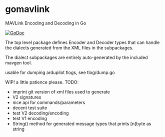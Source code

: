 # gomavlink
MAVLink Encoding and Decoding in Go

[![GoDoc](https://godoc.org/github.com/daedaleanai/gomavlink?status.svg)](https://godoc.org/github.com/daedaleanai/gomavlink)

The top level package defines Encoder and Decoder types that can handle the dialects generated from the XML files in the subpackages.

The dialect subpackages are entirely auto-generated by the included mavgen tool.

usable for dumping ardupilot tlogs, see tlog/dump.go

WIP! a little patience please.
TODO:
- imprint git version of xml files used to generate
- V2 signatures
- nice api for commands/parameters
- decent test suite
- test V2 decoding/encoding
- test V1 encoding
- String() method for generated message types that prints [n]byte as string 

